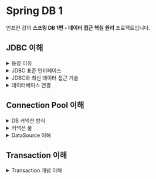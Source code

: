 # Spring DB 1
인프런 강의 **스프링 DB 1편 - 데이터 접근 핵심 원리** 프로젝트입니다.

## JDBC 이해
<details><summary>등장 이유</summary>
<p>

- 대부분의 서비스의 경우 주요 데이터를 데이터베이스에 저장합니다.
- 일반적인 애플리케이션 서버와 데이터베이스의 연결은 다음과 같습니다.
  + 커넥션 연결: 주로 TCP/IP를 사용해 커넥션을 연결
  + SQL 전달: 애플리케이션 서버는 DB가 이해할 수 있는 SQL을 연결된 커넥션을 통해 DB에 전달
  + 결과 응답: DB는 전달된 SQL을 수행하고 그 결과를 응답
- 여기에는 2가지 큰 문제가 있었는데
  + DB마다 연결 방식이 달라서 DB를 변경하면 애플리케이션 서버에 개발된 DB 사용 코드도 함께 수정했어야 했고
  + 개발자가 각각의 DB마다 커넥션 연결, SQL 전달, 결과 응답 방식을 새로 학습해야 했습니다.
- 따라서 이 문제들을 해결하기 위해 JDBC라는 Java 표준이 등장합니다.

</p>
</details>

<details><summary>JDBC 표준 인터페이스</summary>
<p>

- JDBC(Java Database Connectivity)는 자바에서 데이터베이스에 접속할 수 있도록 하는 자바 API입니다.
- JDBC는 데이터베이스에서 자료를 쿼리하거나 업데이트하는 방법을 제공합니다.
- 대표적으로 3가지 기능을 인터페이스로 정의해 제공합니다.
  + ```java.sql.Connection```: 연결
  + ```java.sql.Statement```: SQL을 담은 내용
  + ```java.sql.ResultSet```: SQL 요청 응답
- 개발자는 이제 이 인터페이스를 사용하면 되는데 각 DB에 맞게 구현된 라이브러리인 JDBC 드라이버를 사용하면 됩니다.
- 표준화의 한계
  + 공통이 있긴 하지만 각 DB에 맞는 SQL을 변경해야하는 부분은 여전히 존재

</p>
</details>

<details><summary>JDBC와 최신 데이터 접근 기술</summary>
<p>

- JDBC를 편리하게 사용하기 위해 SQL Mapper 와 ORM 기술이 존재합니다.
- SQL Mapper
  + 장점
    - SQL 응답 결과를 객체로 편리하게 변환
    - JDBC의 반복 코드를 제거
  + 단점
    - 개발자가 직접 SQL을 작성
  + 대표 기술: 스프링 JDBC Template, MyBatis
- ORM
  + ORM은 객체를 관계형 데이터베이스와 매핑해주는 기술로 덕분에 개발자는 반복적인 SQL을 직접 작성하지 않고 ORM 기술이 동적으로 SQL을 만들어 실행해줍니다.
  + 대표 기술: JPA, 하이버네이트, 이클립스 링크
  + JPA는 자바 진영의 ORM 표준 인터페이스이고 이것을 구현한 하이버네이트, 이클립스 링크 등의 기술이 있습니다.

</p>
</details>

<details><summary>데이터베이스 연결</summary>
<p>

- JDBC가 제공하는 ```DriverManager```는 라이브러리에 등록된 DB 드라이버를 관리하고 커넥션을 획득하는 기능을 제공합니다.
- 애플리케이션 로직에서 커넥션이 필요하면 ```DriverManager.getConnection()```을 호출합니다.
- ```DriverManager```는 라이브러리에 등록된 드라이버 목록을 자동으로 인식합니다. 이 드라이버들에게 순서대로 다음 정보를 넘겨 커넥션을 획득할 수 있는지 확인합니다.
  + URL (예. ```jdbc:h2:tcp://localhost/~/test```)
  + 이름, 비밀번호 등 접속에 필요한 정보
  + 여기서 각각의 드라이버는 URL 정보를 체크해서 본인이 처리할 수 있는 요청인지 확인합니다.
- 이렇게 찾은 커넥션 구현체가 클라이언트에 반환됩니다.

</p>
</details>

## Connection Pool 이해
<details><summary>DB 커넥션 방식</summary>
<p>

1. 애플리케이션 로직은 DB 드라이버를 통해 커넥션을 조회합니다.
2. DB 드라이버는 DB 와 TCP/IP 커넥션을 연결합니다.
3. DB 드라이버는 TCP/IP 커넥션이 연결되면 ID, PW와 기타 부가 정보를 DB에 전달합니다.
4. DB는 ID, PW를 통해 내부 인증을 완료하고 내부에 DB 세션을 생성합니다.
5. DB는 커넥션 생성이 완료되었다는 응답을 보냅니다.
6. DB 드라이버는 커넥션 객체를 생성해서 클라이언트에 반환합니다.

- 이러한 방식은 과정도 복잡하고 시간도 많이 걸리고 리소스를 많이 사용하는 일입니다.
</p>
</details>

<details><summary>커넥션 풀</summary>
<p>

- 애플리케이션 시작 시점에 미리 커넥션들을 생성하여 풀에 저장합니다. (보통 기본값 10)
- 이미 연결이 되어 있기 때문에 즉시 SQL문을 실행할 수 있습니다.
- 커넥션은 사용 후 살아있는 상태로 다시 커넥션 풀로 반환됩니다.
- 커넥션 풀은 서버당 최대 커넥션 수를 제한할 수 있어서 DB를 보호할 수 있습니다.
- 대표적으로 커넥션 풀 오픈 소스는 여러가지가 있지만 Spring 2.0부터 HikriCP를 사용합니다.
- 스프링 부트를 사용하면 자동으로 HikariCP를 사용하게 됩니다.
</p>
</details>

<details><summary>DataSource 이해</summary>
<p>

- 커넥션을 획득하는 방법을 추상화한 것입니다.
- 개발자는 DriverManager 나 커넥션 풀에 직접 접근하는게 아니라 DataSource 인터페이스를 의존하여 사용하면 됩니다.
- DriverManager는 DataSource 인터페이스를 구현하고 있지는 않지만 Spring이 DriverManager도 DataSource 인터페이스를 통해 사용할 수 있도록 DriverManagerDataSource 라는 클래스를 제공합니다.
- 설정과 사용의 분리
  + DriverManager를 직접 사용하면 생성 및 사용 시점에 필요한 연결정보를 모두 추가해야 하지만
  + DriverManagerDataSource는 생성 시점에만 연결 정보를 전달하고 생성 시점에는 사용만 하면 됩니다.
  + 이렇게 구분을 함으로써 설정을 한 곳에서 관리할 수 있고 사용할 때는 편하게 사용할 수 있습니다.
</p>
</details>

## Transaction 이해
<details><summary>Transaction 개념 이해</summary>
<p>

- 하나의 거래를 안전하게 처리되도록 보장해주는 것을 뜻합니다.
- 모든 작업이 성공해서 DB에 정상 반영하는 것을 ```Commit```, 실패해서 되돌리는 것을 ```Rollback```이라고 합니다.
- ACID
  + 원자성: 트랜잭션 내부 작업이 하나처럼 모두 성공하거나 모두 실패해야 합니다.
  + 일관성: 모든 트랜잭션은 일관성 있는 데이터베이스 상태를 유지해야 합니다. 
  + 격리성: 동시에 실행되는 트랜잭션들이 서로에게 영향을 미치지 않도록 격리해야 합니다. 예를 들어 동시에 같은 데이터를 수정할 수 없게 해야 합니다.
  + 지속성: 트랜잭션을 성공적으로 끝내면 그 결과가 항상 기록되어야 합니다.
- 트랜잭션 격리 레벨
  + READ UNCOMMITTED: 커밋되지 않은 읽기
  + READ COMMITTED: 커밋된 읽기 (기본으로 많이 사용)
  + REPEATABLE READ: 반복 가능한 읽기
  + SERIALIZED: 직렬화 가능
</p>
</details>